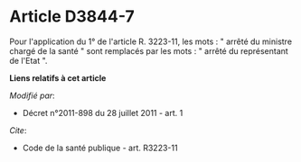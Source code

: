 # Article D3844-7

Pour l'application du 1° de l'article R. 3223-11, les mots : " arrêté du ministre chargé de la santé " sont remplacés par les
mots : " arrêté du représentant de l'Etat ".

**Liens relatifs à cet article**

_Modifié par_:

  - Décret n°2011-898 du 28 juillet 2011 - art. 1

_Cite_:

  - Code de la santé publique - art. R3223-11
